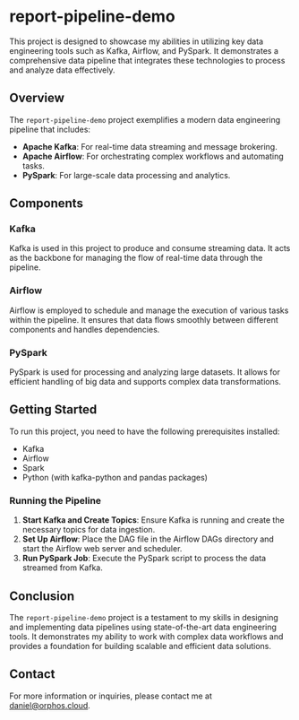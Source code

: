 # report-pipeline-demo

This project is designed to showcase my abilities in utilizing key data engineering tools such as Kafka, Airflow, and PySpark. It demonstrates a comprehensive data pipeline that integrates these technologies to process and analyze data effectively.

## Overview

The `report-pipeline-demo` project exemplifies a modern data engineering pipeline that includes:

- **Apache Kafka**: For real-time data streaming and message brokering.
- **Apache Airflow**: For orchestrating complex workflows and automating tasks.
- **PySpark**: For large-scale data processing and analytics.

## Components

### Kafka

Kafka is used in this project to produce and consume streaming data. It acts as the backbone for managing the flow of real-time data through the pipeline.

### Airflow

Airflow is employed to schedule and manage the execution of various tasks within the pipeline. It ensures that data flows smoothly between different components and handles dependencies.

### PySpark

PySpark is used for processing and analyzing large datasets. It allows for efficient handling of big data and supports complex data transformations.

## Getting Started

To run this project, you need to have the following prerequisites installed:

- Kafka
- Airflow
- Spark
- Python (with kafka-python and pandas packages)

### Running the Pipeline

1. **Start Kafka and Create Topics**: Ensure Kafka is running and create the necessary topics for data ingestion.
2. **Set Up Airflow**: Place the DAG file in the Airflow DAGs directory and start the Airflow web server and scheduler.
3. **Run PySpark Job**: Execute the PySpark script to process the data streamed from Kafka.

## Conclusion

The `report-pipeline-demo` project is a testament to my skills in designing and implementing data pipelines using state-of-the-art data engineering tools. It demonstrates my ability to work with complex data workflows and provides a foundation for building scalable and efficient data solutions.

## Contact

For more information or inquiries, please contact me at daniel@orphos.cloud.

